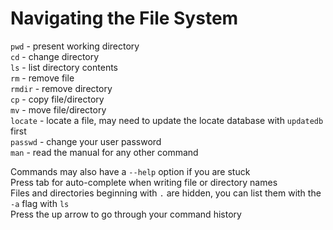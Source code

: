 # Navigating the File System
`pwd` - present working directory  
`cd` - change directory  
`ls` - list directory contents  
`rm` - remove file  
`rmdir` - remove directory  
`cp` - copy file/directory  
`mv` - move file/directory  
`locate` - locate a file, may need to update the locate database with `updatedb` first  
`passwd` - change your user password  
`man` - read the manual for any other command  

Commands may also have a `--help` option if you are stuck  
Press tab for auto-complete when writing file or directory names  
Files and directories beginning with `.` are hidden, you can list them with the `-a` flag with `ls`  
Press the up arrow to go through your command history
